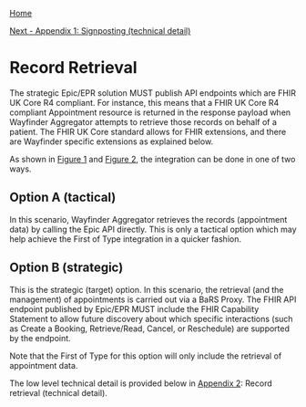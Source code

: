 [Home](../readme.md)

[Next - Appendix 1: Signposting (technical detail)](appendix1.md)

# Record Retrieval

The strategic Epic/EPR solution MUST publish API endpoints which are FHIR UK Core R4 compliant. For instance, this means that a FHIR UK Core R4 compliant Appointment resource is returned in the response payload when Wayfinder Aggregator attempts to retrieve those records on behalf of a patient. The FHIR UK Core standard allows for FHIR extensions, and there are Wayfinder specific extensions as explained below.

As shown in [Figure 1](logical_arch.md#figure1) and [Figure 2](logical_arch.md#figure2), the integration can be done in one of two ways.

<a name="optiona"></a>
## Option A (tactical)

In this scenario, Wayfinder Aggregator retrieves the records (appointment data) by calling the Epic API directly. This is only a tactical option which may help achieve the First of Type integration in a quicker fashion.

<a name="optionb"></a>
## Option B (strategic)

This is the strategic (target) option. In this scenario, the retrieval (and the management) of appointments is carried out via a BaRS Proxy. The FHIR API endpoint published by Epic/EPR MUST include the FHIR Capability Statement to allow future discovery about which specific interactions (such as Create a Booking, Retrieve/Read, Cancel, or Reschedule) are supported by the endpoint.

Note that the First of Type for this option will only include the retrieval of appointment data.

The low level technical detail is provided below in [Appendix 2](appendix2.md): Record retrieval (technical detail).
